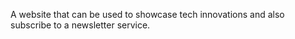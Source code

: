 A website that can be used to showcase tech innovations and also subscribe to a newsletter service.
